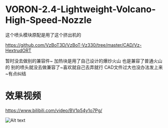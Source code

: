 # VORON-2.4-Lightweight-Volcano-High-Speed-Nozzle

这个喷头模块原配是用了这个挤出机的

https://github.com/VzBoT3D/VzBoT-Vz330/tree/master/CAD/Vz-HextrudORT

暂时没去做别的兼容件~
加热块是用了自己设计的爆炒火山
也是兼容了普通火山的
别的喷头就没去做兼容了~喜欢就自己去弄就行
CAD文件过大也没办法发上来~有点纠结


# 效果视频

https://www.bilibili.com/video/BV1p54y1o7Pg/

![Alt text](https://github.com/xnzmxnzm/VORON-2.4-Lightweight-Volcano-High-Speed-Nozzle/blob/main/V3/pp.png)
